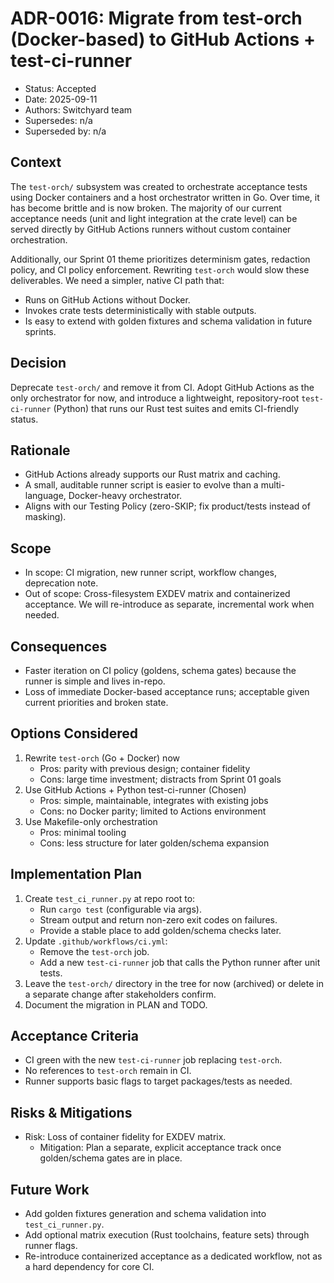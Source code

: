 # ADR-0016: Migrate from test-orch (Docker-based) to GitHub Actions + test-ci-runner

- Status: Accepted
- Date: 2025-09-11
- Authors: Switchyard team
- Supersedes: n/a
- Superseded by: n/a

## Context

The `test-orch/` subsystem was created to orchestrate acceptance tests using Docker containers and a host orchestrator written in Go. Over time, it has become brittle and is now broken. The majority of our current acceptance needs (unit and light integration at the crate level) can be served directly by GitHub Actions runners without custom container orchestration.

Additionally, our Sprint 01 theme prioritizes determinism gates, redaction policy, and CI policy enforcement. Rewriting `test-orch` would slow these deliverables. We need a simpler, native CI path that:

- Runs on GitHub Actions without Docker.
- Invokes crate tests deterministically with stable outputs.
- Is easy to extend with golden fixtures and schema validation in future sprints.

## Decision

Deprecate `test-orch/` and remove it from CI. Adopt GitHub Actions as the only orchestrator for now, and introduce a lightweight, repository-root `test-ci-runner` (Python) that runs our Rust test suites and emits CI-friendly status.

## Rationale

- GitHub Actions already supports our Rust matrix and caching.
- A small, auditable runner script is easier to evolve than a multi-language, Docker-heavy orchestrator.
- Aligns with our Testing Policy (zero-SKIP; fix product/tests instead of masking).

## Scope

- In scope: CI migration, new runner script, workflow changes, deprecation note.
- Out of scope: Cross-filesystem EXDEV matrix and containerized acceptance. We will re-introduce as separate, incremental work when needed.

## Consequences

- Faster iteration on CI policy (goldens, schema gates) because the runner is simple and lives in-repo.
- Loss of immediate Docker-based acceptance runs; acceptable given current priorities and broken state.

## Options Considered

1. Rewrite `test-orch` (Go + Docker) now
   - Pros: parity with previous design; container fidelity
   - Cons: large time investment; distracts from Sprint 01 goals
2. Use GitHub Actions + Python test-ci-runner (Chosen)
   - Pros: simple, maintainable, integrates with existing jobs
   - Cons: no Docker parity; limited to Actions environment
3. Use Makefile-only orchestration
   - Pros: minimal tooling
   - Cons: less structure for later golden/schema expansion

## Implementation Plan

1. Create `test_ci_runner.py` at repo root to:
   - Run `cargo test` (configurable via args).
   - Stream output and return non-zero exit codes on failures.
   - Provide a stable place to add golden/schema checks later.
2. Update `.github/workflows/ci.yml`:
   - Remove the `test-orch` job.
   - Add a new `test-ci-runner` job that calls the Python runner after unit tests.
3. Leave the `test-orch/` directory in the tree for now (archived) or delete in a separate change after stakeholders confirm.
4. Document the migration in PLAN and TODO.

## Acceptance Criteria

- CI green with the new `test-ci-runner` job replacing `test-orch`.
- No references to `test-orch` remain in CI.
- Runner supports basic flags to target packages/tests as needed.

## Risks & Mitigations

- Risk: Loss of container fidelity for EXDEV matrix.
  - Mitigation: Plan a separate, explicit acceptance track once golden/schema gates are in place.

## Future Work

- Add golden fixtures generation and schema validation into `test_ci_runner.py`.
- Add optional matrix execution (Rust toolchains, feature sets) through runner flags.
- Re-introduce containerized acceptance as a dedicated workflow, not as a hard dependency for core CI.
